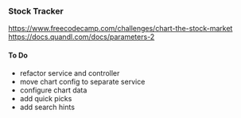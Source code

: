 ### Stock Tracker

https://www.freecodecamp.com/challenges/chart-the-stock-market   
https://docs.quandl.com/docs/parameters-2 

#### To Do   
- refactor service and controller 
- move chart config to separate service 
- configure chart data
- add quick picks 
- add search hints
 
